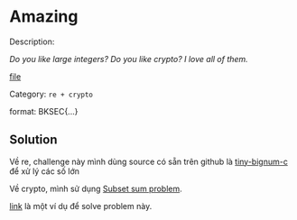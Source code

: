 # Amazing

Description: 

*Do you like large integers? Do you like crypto? I love all of them.*

[file](files/amazing)

Category: `re + crypto`

format: BKSEC{...}

## Solution

Về re, challenge này mình dùng source có sẵn trên github là  [tiny-bignum-c](https://github.com/kokke/tiny-bignum-c) để xử lý các số lớn

Về crypto, mình sử dụng [Subset sum problem](https://en.wikipedia.org/wiki/Subset_sum_problem). 

[link](https://l0z1k.com/Low_density) là một ví dụ để solve problem này. 